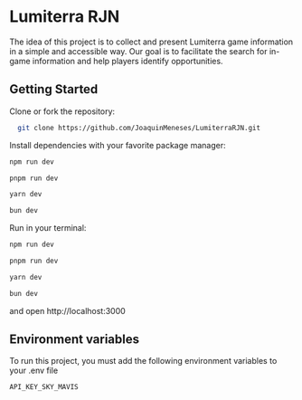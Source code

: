# Lumiterra RJN

The idea of this project is to collect and present Lumiterra game information in a simple and accessible way. Our goal is to facilitate the search for in-game information and help players identify opportunities.

## Getting Started

Clone or fork the repository:

```bash
  git clone https://github.com/JoaquinMeneses/LumiterraRJN.git
```

Install dependencies with your favorite package manager:

```bash
npm run dev
```

```bash
pnpm run dev
```

```bash
yarn dev
```

```bash
bun dev
```

Run in your terminal:

```bash
npm run dev
```

```bash
pnpm run dev
```

```bash
yarn dev
```

```bash
bun dev
```

and open http://localhost:3000

## Environment variables

To run this project, you must add the following environment variables to your .env file

`API_KEY_SKY_MAVIS`
